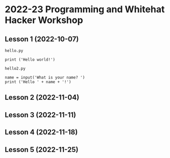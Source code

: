 # 2022-23 Programming and Whitehat Hacker Workshop

## Lesson 1 (2022-10-07)

`hello.py`

```
print ('Hello world!')
```

`hello2.py`
```
name = input('What is your name? ')
print ('Hello ' + name + '!')
```

## Lesson 2 (2022-11-04)

## Lesson 3 (2022-11-11)

## Lesson 4 (2022-11-18)

## Lesson 5 (2022-11-25)
